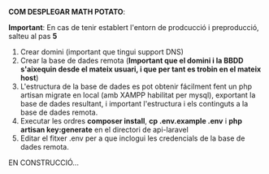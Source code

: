 **COM DESPLEGAR MATH POTATO**:

**Important**: En cas de tenir establert l'entorn de prodcucció i preproducció, salteu al pas **5**

1. Crear domini (important que tingui support DNS)
2. Crear la base de dades remota (**Important que el domini i la BBDD s'aixequin desde el mateix usuari, i que per tant es trobin en el mateix host**)
3. L'estructura de la base de dades es pot obtenir fácilment fent un php artisan migrate en local (amb XAMPP habilitat per mysql), exportant la base de dades resultant, i important l'estructura i els continguts a la base de dades remota.
5. Executar les ordres **composer install**, **cp .env.example .env** i **php artisan key:generate** en el directori de api-laravel
4. Editar el fitxer .env per a que inclogui les credencials de la base de dades remota.

EN CONSTRUCCIÓ...